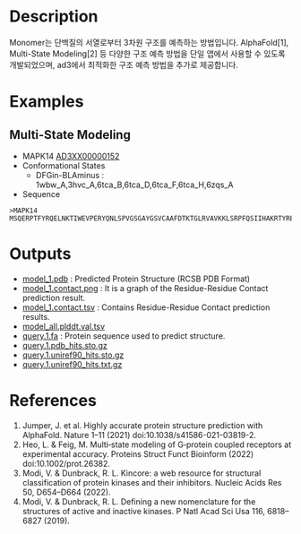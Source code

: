 # Description 

Monomer는 단백질의 서열로부터 3차원 구조를 예측하는 방법입니다. AlphaFold[1], Multi-State Modeling[2] 등 다양한 구조 예측 방법을 단일 앱에서 사용할 수 있도록 개발되었으며, ad3에서 최적화한 구조 예측 방법을 추가로 제공합니다.


# Examples

## Multi-State Modeling

* MAPK14 [AD3XX00000152](https://www.ad3.io/pub-targets/152)
* Conformational States
  * DFGin-BLAminus : 1wbw_A,3hvc_A,6tca_B,6tca_D,6tca_F,6tca_H,6zqs_A
* Sequence
```
>MAPK14
MSQERPTFYRQELNKTIWEVPERYQNLSPVGSGAYGSVCAAFDTKTGLRVAVKKLSRPFQSIIHAKRTYRELRLLKHMKHENVIGLLDVFTPARSLEEFNDVYLVTHLMGADLNNIVKCQKLTDDHVQFLIYQILRGLKYIHSADIIHRDLKPSNLAVNEDCELKILDFGLARHTDDEMTGYVATRWYRAPEIMLNWMHYNQTVDIWSVGCIMAELLTGRTLFPGTDHIDQLKLILRLVGTPGAELLKKISSESARNYIQSLTQMPKMNFANVFIGANPLAVDLLEKMLVLDSDKRITAAQALAHAYFAQYHDPDDEPVADPYDQSFESRDLLIDEWKSLTYDEVISFVPPPLDQEEMES
```


# Outputs

* [model_1.pdb](https://docs.ad3.io/media/apps/alphafold2_multistate/examples/output/download/model_1.pdb) : Predicted Protein Structure (RCSB PDB Format)
* [model_1.contact.png](https://docs.ad3.io/media/apps/alphafold2_multistate/examples/output/download/model_1.contact.png) : It is a graph of the Residue-Residue Contact prediction result.
* [model_1.contact.tsv](https://docs.ad3.io/media/apps/alphafold2_multistate/examples/output/download/model_1.contact.tsv) : Contains Residue-Residue Contact prediction results.
* [model_all.plddt.val.tsv](https://docs.ad3.io/media/apps/alphafold2_multistate/examples/output/download/model_all.plddt.val.tsv)
* [query.1.fa](https://docs.ad3.io/media/apps/alphafold2_multistate/examples/output/download/query.1.fa) : Protein sequence used to predict structure.
* [query.1.pdb_hits.sto.gz](https://docs.ad3.io/media/apps/alphafold2_multistate/examples/output/download/query.1.pdb_hits.sto.gz)
* [query.1.uniref90_hits.sto.gz](https://docs.ad3.io/media/apps/alphafold2_multistate/examples/output/download/query.1.uniref90_hits.sto.gz)
* [query.1.uniref90_hits.txt.gz](https://docs.ad3.io/media/apps/alphafold2_multistate/examples/output/download/query.1.uniref90_hits.txt.gz)


# References

1. Jumper, J. et al. Highly accurate protein structure prediction with AlphaFold. Nature 1–11 (2021) doi:10.1038/s41586-021-03819-2.
2. Heo, L. & Feig, M. Multi‐state modeling of G‐protein coupled receptors at experimental accuracy. Proteins Struct Funct Bioinform (2022) doi:10.1002/prot.26382.
3. Modi, V. & Dunbrack, R. L. Kincore: a web resource for structural classification of protein kinases and their inhibitors. Nucleic Acids Res 50, D654–D664 (2022).
4. Modi, V. & Dunbrack, R. L. Defining a new nomenclature for the structures of active and inactive kinases. P Natl Acad Sci Usa 116, 6818–6827 (2019).
